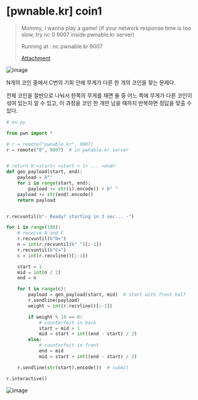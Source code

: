 # [pwnable.kr] coin1

> Mommy, I wanna play a game!
> (if your network response time is too slow, try nc 0 9007 inside pwnable.kr server)
>
> Running at : nc pwnable.kr 9007
>
> [Attachment](./attachment)

![image](https://github.com/user-attachments/assets/413d269f-cbdc-4aed-97cd-ee1b18b5557c)

N개의 코인 중에서 C번의 기회 안에 무게가 다른 한 개의 코인을 찾는 문제다.

전체 코인을 절반으로 나눠서 한쪽의 무게를 재면 둘 중 어느 쪽에 무게가 다른 코인이 섞여 있는지 알 수 있고, 이 과정을 코인 한 개만 남을 때까지 반복하면 정답을 맞출 수 있다.

```python
# ex.py

from pwn import *

# r = remote("pwnable.kr", 9007)
r = remote("0", 9007)  # in pwnable.kr server


# return b'<start> <start + 1> ... <end>'
def gen_payload(start, end):
    payload = b""
    for i in range(start, end):
        payload += str(i).encode() + b" "
    payload += str(end).encode()
    return payload


r.recvuntil(b"- Ready? starting in 3 sec... -")

for i in range(100):
    # receive N and C
    r.recvuntil(b"N=")
    n = int(r.recvuntil(b" ")[:-1])
    r.recvuntil(b"C=")
    c = int(r.recvline()[:-1])

    start = 1
    mid = int(n / 2)
    end = n

    for t in range(c):
        payload = gen_payload(start, mid)  # start with front half
        r.sendline(payload)
        weight = int(r.recvline()[:-1])

        if weight % 10 == 0:
            # counterfeit in back
            start = mid + 1
            mid = start + int((end - start) / 2)
        else:
            # counterfeit in front
            end = mid
            mid = start + int((end - start) / 2)

    r.sendline(str(start).encode())  # submit

r.interactive()
```

![image](https://github.com/user-attachments/assets/7b88dad8-d2ce-43d4-a635-1bbe144c189b)
